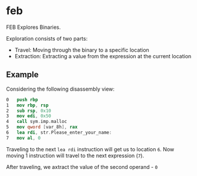 # feb

FEB Explores Binaries.

Exploration consists of two parts:

- Travel: Moving through the binary to a specific location
- Extraction: Extracting a value from the expression at the current location

## Example

Considering the following disassembly view:

```nasm
0   push rbp
1   mov rbp, rsp
2   sub rsp, 0x10
3   mov edi, 0x50
4   call sym.imp.malloc
5   mov qword [var_8h], rax
6   lea rdi, str.Please_enter_your_name:
7   mov al, 0
```

Traveling to the next `lea rdi` instruction will get us to location `6`.
Now moving 1 instruction will travel to the next expression (`7`).

After traveling, we axtract the value of the second operand - `0`
